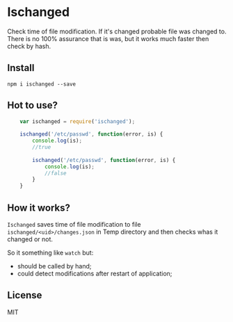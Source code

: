 Ischanged
=========

Check time of file modification. If it's changed probable file was changed to.
There is no 100% assurance that is was, but it works much faster then check by hash.

## Install

`npm i ischanged --save`

## Hot to use?

```js
    var ischanged = require('ischanged');
    
    ischanged('/etc/passwd', function(error, is) {
        console.log(is);
        //true
        
        ischanged('/etc/passwd', function(error, is) {
            console.log(is);
            //false
        }
    }
```

## How it works?

`Ischanged` saves time of file modification to file `ischanged/<uid>/changes.json` 
in Temp directory and then checks whas it changed or not.

So it something like `watch` but:

- should be called by hand;
- could detect modifications after restart of application;

## License

MIT
